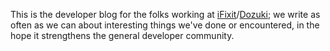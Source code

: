 This is the developer blog for the folks working at [iFixit]/[Dozuki]; we write
as often as we can about interesting things we've done or encountered, in the
hope it strengthens the general developer community.

[iFixit]: http://www.ifixit.com
[Dozuki]: http://www.dozuki.com

